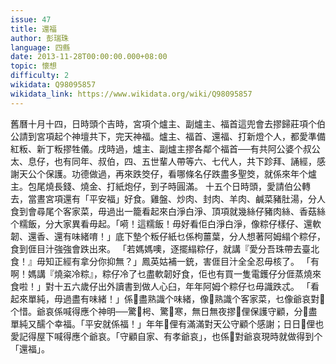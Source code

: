```yaml
---
issue: 47
title: 還福
author: 彭瑞珠
language: 四縣
date: 2013-11-28T00:00:00.000+08:00
topic: 懷想
difficulty: 2
wikidata: Q98095857
wikidata_link: https://www.wikidata.org/wiki/Q98095857
---
```

舊曆十月十四，日時頭个吉時，宮項个爐主、副爐主、福首這兜會去摎歸莊項个伯公請到宮項起个神壇共下，完天神福。爐主、福首、還福、打新燈个人，都愛準備紅粄、新丁粄摎牲儀。戌時過，爐主、副爐主摎各鄰个福首──有共阿公婆个叔公太、息仔，也有同年、叔伯，四、五世輩人帶等六、七代人，共下跈拜、誦經，感謝天公个保護。功德做過，再來跌筊仔，看哪條名仔跌盡多聖筊，就係來年个爐主。包尾燒長錢、燒金、打紙炮仔，到子時圓滿。
十五个日時頭，愛請伯公轉去，當晝宮項還有「平安福」好食。雞盤、炒肉、封肉、羊肉、鹹菜豬肚湯，分人食到會尋尾个客家菜，毋過出一籠看起來白淨白淨、頂項就幾絲仔豬肉絲、香菇絲个糯飯，分大家異看毋起。「嗬！這糯飯！毋好看佢白淨白淨，像粽仔樣仔、還軟韌、還香、還有味緒唷！」底下墊个粄仔紙乜係枸薑葉，分人想著阿姆䌈个粽仔，食到𠊎目汁強強會跌出來。
「若媽媽噢，逐擺䌈粽仔，就講『愛分吾珠帶去臺北食！』毋知正經有拿分你抑無？」鳳英姑補一銃，害𠊎目汁全全忍毋核了。
「有啊！媽講『燒粢冷粽』，粽仔冷了乜盡軟韌好食，佢也有買一隻電鑊仔分𠊎蒸燒來食啦！」對十五六歲仔出外讀書到做人心臼，年年阿姆个粽仔乜毋識跌忒。
「看起來單純，毋過盡有味緒！」係𫣆盡熟識个味緒，像𫣆熟識个客家菜，乜像爺哀對𫣆个惜。爺哀係喊得應个神明──驚𫣆枵、驚𫣆寒，無日無夜摎𫣆俚保護守顧，分𫣆盡單純又醹个幸福。「平安就係福！」年年𫣆俚有滿滿對天公守顧个感謝；日日𫣆俚也愛記得屋下喊得應个爺哀。「守顧自家、有孝爺哀」，也係𫣆對爺哀現時就做得到个「還福」。